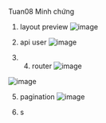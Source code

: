 Tuan08 Minh chứng

1. layout preview
![image](https://github.com/user-attachments/assets/327d396e-96c7-4a58-a260-2f16e7d60ee5)

2. api user
![image](https://github.com/user-attachments/assets/c10612e4-c32d-4141-9a52-49a657c04e8e)
3. 4. router
![image](https://github.com/user-attachments/assets/5fec7246-e24b-481d-bc0c-f5328e9f3afa)

![image](https://github.com/user-attachments/assets/c71c7145-5509-4e5d-a219-b39f40a44e5b)

5. pagination
![image](https://github.com/user-attachments/assets/a8e195f3-e07f-4c80-946c-eeb4c3b4c606)

7. s
